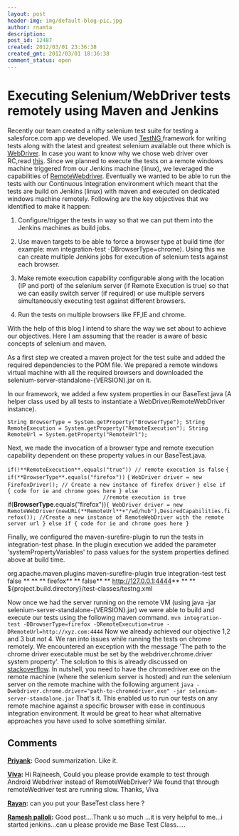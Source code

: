 ```yaml
---
layout: post
header-img: img/default-blog-pic.jpg
author: rnamta
description: 
post_id: 12487
created: 2012/03/01 23:36:38
created_gmt: 2012/03/01 18:36:38
comment_status: open
---
```


# Executing Selenium/WebDriver tests remotely using Maven and Jenkins

Recently our team created a nifty selenium test suite for testing a salesforce.com app we developed. We used [TestNG ][1] framework for writing tests along with the latest and greatest selenium available out there which is [WebDriver][2]. In case you want to know why we chose web driver over RC,read [this][3]. Since we planned to execute the tests on a remote windows machine triggered from our Jenkins machine (linux), we leveraged the capabilities of [RemoteWebdriver][4]. Eventually we wanted to be able to run the tests with our Continuous Integration environment which meant that the tests are build on Jenkins (linux) with maven and executed on dedicated windows machine remotely.  Following are the key objectives that we identified to make it happen:

  1. Configure/trigger the tests in way so that we can put them into the Jenkins machines as build jobs.

  2. Use maven targets to be able to force a browser type at build time (for example: mvn integration-test -DBrowserType=chrome). Using this we can create multiple Jenkins jobs for execution of selenium tests against each browser.

  3. Make remote execution capability configurable along with the location (IP and port) of the selenium server (if Remote Execution is true) so that we can easily switch server (if required) or use multiple servers simultaneously executing test against different browsers.

  4. Run the tests on multiple browsers like FF,IE and chrome.

With the help of this blog I intend to share the way we set about to achieve our objectives. Here I am assuming that the reader is aware of basic concepts of selenium and maven.

As a first step we created a maven project for the test suite and added the required dependencies to the POM file. We prepared a remote windows virtual machine with all the required browsers and downloaded the selenium-server-standalone-{VERSION}.jar on it.

In our framework, we added a few system properties in our BaseTest.java (A helper class used by all tests to instantiate a WebDriver/RemoteWebDriver instance).

`String BrowserType = System.getProperty("BrowserType"); String RemoteExecution = System.getProperty("RemoteExecution"); String RemoteUrl = System.getProperty("RemoteUrl"); `

Next, we made the invocation of a browser type and remote execution capability dependent on these property values in our BaseTest.java.

`if(!**RemoteExecution**.equals("true")) // remote execution is false` `{` `if(**BrowserType**.equals("firefox"))` `{` `WebDriver driver = new FirefoxDriver(); // Create a new instance of firefox driver` `} else if { code for ie and chrome goes here } else                               //remote execution is true ` if(**BrowserType**.equals("firefox"))` { WebDriver driver = new RemoteWebDriver(newURL(**RemoteUrl**+"/wd/hub"),DesiredCapabilities.firefox()); //Create a new instance of RemoteWebDriver with the remote server url } else if { code for ie and chrome goes here } `

Finally, we configured the maven-surefire-plugin to run the tests in integration-test phase. In the plugin execution we added the parameter 'systemPropertyVariables' to pass values for the system properties defined above at build time.

<plugin> <groupId>org.apache.maven.plugins</groupId> <artifactId>maven-surefire-plugin</artifactId> <configuration> <skip>true</skip> </configuration> <executions> <execution> <phase>integration-test</phase> <goals> <goal>test</goal> </goals> <configuration> <skip>false</skip> ** <systemPropertyVariables>** ** <BrowserType>firefox</BrowserType>** ** <RemoteExecution>false</RemoteExecution>** ** <RemoteUrl>http://127.0.0.1:4444</RemoteUrl>** ** </systemPropertyVariables>** <suiteXmlFiles> <suiteXmlFile>${project.build.directory}/test-classes/testng.xml</suiteXmlFile> </suiteXmlFiles> </configuration> </execution> </executions> </plugin>

Now once we had the server running on the remote VM (using java -jar selenium-server-standalone-{VERSION}.jar) we were able to build and execute our tests using the following maven command. ` mvn integration-test -DBrowserType=firefox -DRemoteExecution=true -DRemoteUrl=http://xyz.com:4444 ` Now we already achieved our objective 1,2 and 3 but not 4. We ran into issues while running the tests on chrome remotely. We encountered an exception with the message 'The path to the chrome driver executable must be set by the webdriver.chrome.driver system property'. The solution to this is already discussed on [stackoverflow][5]. In nutshell, you need to have the chromedriver.exe on the remote machine (where the selenium server is hosted) and run the selenium server on the remote machine with the following argument ` java -Dwebdriver.chrome.driver="path-to-chromedriver.exe" -jar selenium-server-standalone.jar ` That's it. This enabled us to run our tests on any remote machine against a specific browser with ease in continuous integration environment. It would be great to hear what alternative approaches you have used to solve something similar.

   [1]: http://testng.org/doc/index.html
   [2]: http://code.google.com/p/selenium/wiki/GettingStarted
   [3]: http://xebee.xebia.in/2012/02/07/selenium-web-driver-or-rc-decide-yourself/
   [4]: http://code.google.com/p/selenium/wiki/RemoteWebDriver
   [5]: http://stackoverflow.com/questions/6921170/how-to-build-remote-webdriver-for-chrome

## Comments

**[Priyank](#7864 "2012-03-06 01:16:00"):** Good summarization. Like it.

**[Viva](#9126 "2012-07-03 21:37:29"):** Hi Rajneesh, Could you please provide example to test through Android Webdriver instead of RemoteWebDriver? We found that through remoteWedriver test are running slow. Thanks, Viva

**[Rayan](#8306 "2012-04-05 00:22:07"):** can you put your BaseTest class here ?

**[Ramesh palloli](#9310 "2013-01-19 11:13:45"):** Good post....Thank u so much ...it is very helpful to me...i started jenkins...can u please provide me Base Test Class.....

